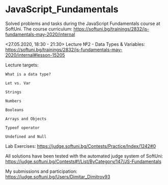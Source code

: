 # JavaScript_Fundamentals
 Solved problems and tasks during the JavaScript Fundamentals course at SoftUni. The course curriculum: https://softuni.bg/trainings/2832/js-fundamentals-may-2020/internal
 
 <27.05.2020, 18:30 - 21:30> Lecture №2 - Data Types & Variables:
 https://softuni.bg/trainings/2832/js-fundamentals-may-2020/internal#lesson-15205

 Lecture targets:
 
    What is a data type?
    
    Let vs. Var
    
    Strings
    
    Numbers
    
    Booleans
    
    Arrays and Objects
    
    Typeof operator
    
    Undefined and Null

 Lab Exercises:
 https://judge.softuni.bg/Contests/Practice/Index/1242#0

 All solutions have been tested with the automated judge system of SoftUni:
 https://judge.softuni.bg/Contests#!/List/ByCategory/147/JS-Fundamentals

 My submissions and participation:
 https://judge.softuni.bg/Users/Dimitar_Dimitrov93
